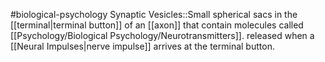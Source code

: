 #biological-psychology 
Synaptic Vesicles::Small spherical sacs in the [[terminal|terminal button]] of an [[axon]] that contain molecules called [[Psychology/Biological Psychology/Neurotransmitters]]. released when a [[Neural Impulses|nerve impulse]] arrives at the terminal button.
<!--SR:!2023-12-21,3,250-->